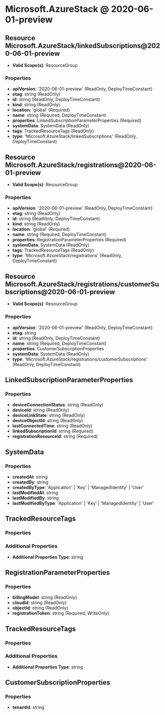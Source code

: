 # Microsoft.AzureStack @ 2020-06-01-preview

## Resource Microsoft.AzureStack/linkedSubscriptions@2020-06-01-preview
* **Valid Scope(s)**: ResourceGroup
### Properties
* **apiVersion**: '2020-06-01-preview' (ReadOnly, DeployTimeConstant)
* **etag**: string (ReadOnly)
* **id**: string (ReadOnly, DeployTimeConstant)
* **kind**: string (ReadOnly)
* **location**: 'global' (Required)
* **name**: string (Required, DeployTimeConstant)
* **properties**: LinkedSubscriptionParameterProperties (Required)
* **systemData**: SystemData (ReadOnly)
* **tags**: TrackedResourceTags (ReadOnly)
* **type**: 'Microsoft.AzureStack/linkedSubscriptions' (ReadOnly, DeployTimeConstant)

## Resource Microsoft.AzureStack/registrations@2020-06-01-preview
* **Valid Scope(s)**: ResourceGroup
### Properties
* **apiVersion**: '2020-06-01-preview' (ReadOnly, DeployTimeConstant)
* **etag**: string (ReadOnly)
* **id**: string (ReadOnly, DeployTimeConstant)
* **kind**: string (ReadOnly)
* **location**: 'global' (Required)
* **name**: string (Required, DeployTimeConstant)
* **properties**: RegistrationParameterProperties (Required)
* **systemData**: SystemData (ReadOnly)
* **tags**: TrackedResourceTags (ReadOnly)
* **type**: 'Microsoft.AzureStack/registrations' (ReadOnly, DeployTimeConstant)

## Resource Microsoft.AzureStack/registrations/customerSubscriptions@2020-06-01-preview
* **Valid Scope(s)**: ResourceGroup
### Properties
* **apiVersion**: '2020-06-01-preview' (ReadOnly, DeployTimeConstant)
* **etag**: string
* **id**: string (ReadOnly, DeployTimeConstant)
* **name**: string (Required, DeployTimeConstant)
* **properties**: CustomerSubscriptionProperties
* **systemData**: SystemData (ReadOnly)
* **type**: 'Microsoft.AzureStack/registrations/customerSubscriptions' (ReadOnly, DeployTimeConstant)

## LinkedSubscriptionParameterProperties
### Properties
* **deviceConnectionStatus**: string (ReadOnly)
* **deviceId**: string (ReadOnly)
* **deviceLinkState**: string (ReadOnly)
* **deviceObjectId**: string (ReadOnly)
* **lastConnectedTime**: string (ReadOnly)
* **linkedSubscriptionId**: string (Required)
* **registrationResourceId**: string (Required)

## SystemData
### Properties
* **createdAt**: string
* **createdBy**: string
* **createdByType**: 'Application' | 'Key' | 'ManagedIdentity' | 'User'
* **lastModifiedAt**: string
* **lastModifiedBy**: string
* **lastModifiedByType**: 'Application' | 'Key' | 'ManagedIdentity' | 'User'

## TrackedResourceTags
### Properties
### Additional Properties
* **Additional Properties Type**: string

## RegistrationParameterProperties
### Properties
* **billingModel**: string (ReadOnly)
* **cloudId**: string (ReadOnly)
* **objectId**: string (ReadOnly)
* **registrationToken**: string (Required, WriteOnly)

## TrackedResourceTags
### Properties
### Additional Properties
* **Additional Properties Type**: string

## CustomerSubscriptionProperties
### Properties
* **tenantId**: string

